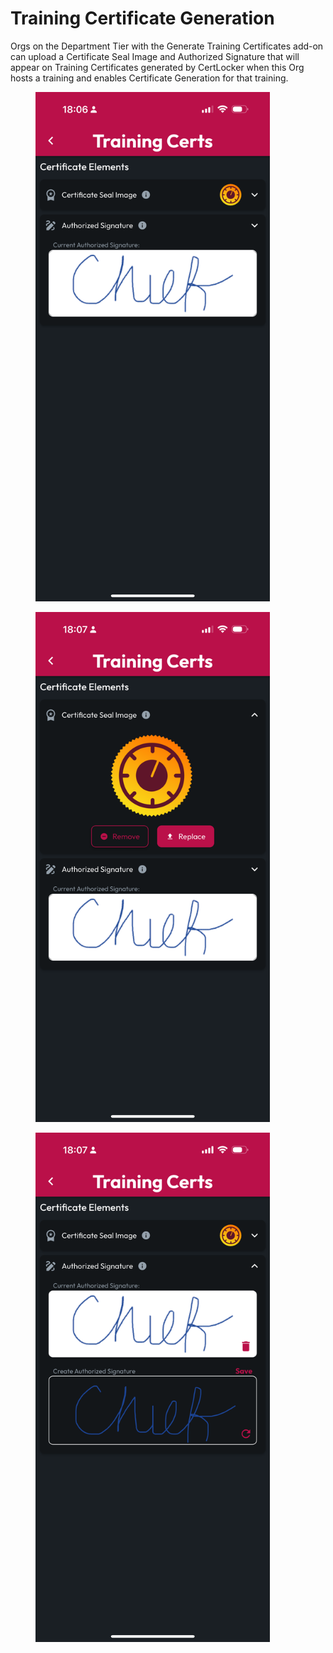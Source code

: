 # Training Certificate Generation

Orgs on the Department Tier with the Generate Training Certificates add-on can upload a Certificate Seal Image and Authorized Signature that will appear on Training Certificates generated by CertLocker when this Org hosts a training and enables Certificate Generation for that training.

<figure><img src="../../../.gitbook/assets/1.0.0-training-certs.PNG" alt="" width="375"><figcaption></figcaption></figure>



<figure><img src="../../../.gitbook/assets/1.0.0-training-cert-seal.PNG" alt="" width="375"><figcaption></figcaption></figure>





<figure><img src="../../../.gitbook/assets/1.0.0-training-cert-sign.PNG" alt="" width="375"><figcaption></figcaption></figure>



